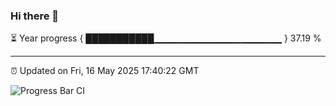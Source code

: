 ### Hi there 👋

⏳ Year progress { ███████████▁▁▁▁▁▁▁▁▁▁▁▁▁▁▁▁▁▁▁ } 37.19 %

---

⏰ Updated on Fri, 16 May 2025 17:40:22 GMT

![Progress Bar CI](https://github.com/IshwaranRudhara/GIT-ACTION/workflows/Progress%20Bar%20CI/badge.svg)
